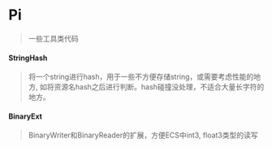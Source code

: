# Pi
> 一些工具类代码

#### StringHash
> 将一个string进行hash，用于一些不方便存储string，或需要考虑性能的地方, 如将资源名hash之后进行判断。hash碰撞没处理，不适合大量长字符的地方。

#### BinaryExt
> BinaryWriter和BinaryReader的扩展，方便ECS中int3, float3类型的读写
